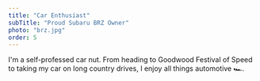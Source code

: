 ```yaml
---
title: "Car Enthusiast"
subTitle: "Proud Subaru BRZ Owner"
photo: "brz.jpg"
order: 5
---
```

I'm a self-professed car nut. From heading to Goodwood Festival of Speed to taking my car on long country drives, I enjoy all things automotive 🏎️.
